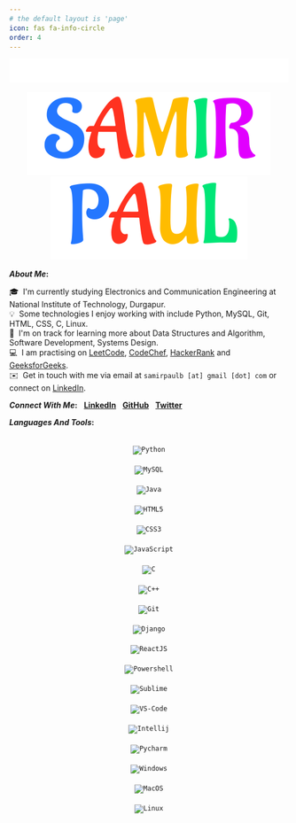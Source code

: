 ```yaml
---
# the default layout is 'page'
icon: fas fa-info-circle
order: 4
---
```



<p align="center">
  <a href="#"> <img src="/assets/img/welcome.svg"/> </a>
</p>


<p align="center">
  <a href="#"> <img src="/assets/img/samir.svg"/> <img src="/assets/img/paul.svg"/> </a>
</p>



<b>*About Me*:</b> 

  🎓 &nbsp;I'm currently studying Electronics and Communication Engineering at National Institute of Technology, Durgapur.\
  💡 &nbsp;Some technologies I enjoy working with include Python, MySQL, Git, HTML, CSS, C, Linux.\
  🌱 &nbsp;I'm on track for learning more about Data Structures and Algorithm, Software Development, Systems Design.\
  💻 &nbsp;I am practising on [LeetCode](https://leetcode.com/samirpaul1), [CodeChef](https://www.codechef.com/users/samirpaul1), [HackerRank](https://www.hackerrank.com/samirpaul1) and [GeeksforGeeks](https://auth.geeksforgeeks.org/user/samirpaul1/practice).\
  ✉️ &nbsp;Get in touch with me via email at ```samirpaulb [at] gmail [dot] com``` or connect on [LinkedIn](https://www.linkedin.com/in/SamirPaul). 


<b>*Connect With Me*:</b> &nbsp;
[**LinkedIn**](https://www.linkedin.com/in/SamirPaul)  &nbsp; [**GitHub**](https://github.com/SamirPaul1)  &nbsp; [**Twitter**](https://twitter.com/intent/follow?screen_name=SamirPaulb) 


  
<b>*Languages And Tools*:</b>
  
<b> </b>  

<p align="center">
  
<code  >
<img alt="Python" width="26px" src="https://raw.githubusercontent.com/SamirPaulb/assets/main/python.png">
</code>
<code >
<img alt="MySQL" width="26px" src="https://raw.githubusercontent.com/SamirPaulb/assets/main/mysql.png">
</code>
<code >
<img alt="Java" width="26px" src="https://raw.githubusercontent.com/SamirPaulb/assets/main/java.png">
</code>
<code >
<img alt="HTML5" width="26px" src="https://raw.githubusercontent.com/SamirPaulb/assets/main/html.png">
</code>
<code >
<img alt="CSS3" width="26px" src="https://raw.githubusercontent.com/SamirPaulb/assets/main/css.png">
</code>
<code >
<img alt="JavaScript" width="26px" src="https://raw.githubusercontent.com/SamirPaulb/assets/main/javascript.png" />
</code>
<code >
<img alt="C" width="26px" src="https://raw.githubusercontent.com/SamirPaulb/assets/main/c.png" />
</code>
<code >
<img alt="C++" width="26px" src="https://raw.githubusercontent.com/SamirPaulb/assets/main/cpp.png" />
</code>
<code >
<img alt="Git" width="26px" src="https://raw.githubusercontent.com/SamirPaulb/assets/main/git.png">
</code>
<code >
<img alt="Django" width="26px" src="https://raw.githubusercontent.com/SamirPaulb/assets/main/django.png">
</code>
<code >
<img alt="ReactJS" width="26px" src="https://raw.githubusercontent.com/SamirPaulb/assets/main/react.png">
</code>
<code >
<img alt="Powershell" width="26px" src="https://raw.githubusercontent.com/SamirPaulb/assets/main/powershell.png">
</code>
<code >
<img alt="Sublime" width="26px" src="https://raw.githubusercontent.com/SamirPaulb/assets/main/sublime.png">
</code>
<code >
<img alt="VS-Code" width="26px" src="https://raw.githubusercontent.com/SamirPaulb/assets/main/vscode.png" />
</code>
<code >
<img alt="Intellij" width="26px" src="https://raw.githubusercontent.com/SamirPaulb/assets/main/intelejidea.png" />
</code>
<code >
<img alt="Pycharm" width="26px" src="https://raw.githubusercontent.com/SamirPaulb/assets/main/pycharm.png" />
</code>
<code >
<img alt="Windows" width="26px" src="https://raw.githubusercontent.com/SamirPaulb/assets/main/windows.png">
</code>
<code >
<img alt="MacOS" width="26px" src="https://raw.githubusercontent.com/SamirPaulb/assets/main/macos.png">
</code>
<code>
<img alt="Linux" width="26px" src="https://raw.githubusercontent.com/SamirPaulb/assets/main/linux.png">
</code>

</p>  

  
